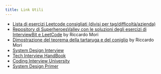 ```yaml
---
title: Link Utili
---
```


- [Lista di esercizi Leetcode consigliati (divisi per tag/difficoltà/azienda)](https://seanprashad.com/leetcode-patterns/)
- [Repository di SuperheroesValley con le soluzioni degli esercizi di InterviewBit e LeetCode](https://github.com/patacca/superheroes-exercises) by Riccardo Mori
- [Dimostrazione del teorema della tartaruga e del coniglio](/attachments/dimostrazione_hare_tortoise.pdf) by Riccardo Mori
- [System Design Interview](https://github.com/checkcheckzz/system-design-interview)
- [Tech Interview HandBook](https://github.com/yangshun/tech-interview-handbook)
- [Coding Interview University](https://github.com/jwasham/coding-interview-university)
- [System Design Primer](https://github.com/donnemartin/system-design-primer)

